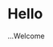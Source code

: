 <html>
  <head>
  <title>Elaine Skiadas</title>
  </head>
  <body>
    <h1>Hello</h1>
    <p>...Welcome</p>
  </body>
</html>
